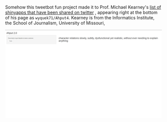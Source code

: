 


Somehow this tweetbot fun project made it to Prof. Michael Kearney's [list of shinyapps that have been shared on twitter](https://github.com/mkearney/shinyapps_links) , appearing right at the bottom of his page as `wyquek71/Ahput4`. Kearney is from the Informatics Institute, the School of Journalism, University of Missouri,

![image of tweetbot](https://github.com/qwyeow/JHU_DataScience/blob/master/ShinyApps/Tweetbot/tweetbot_screenshot.png)


